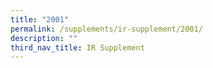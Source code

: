 ```yaml
---
title: "2001"
permalink: /supplements/ir-supplement/2001/
description: ""
third_nav_title: IR Supplement
---
```

